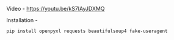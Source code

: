 
Video - https://youtu.be/kS7IAyJDXMQ

Installation - 
```bash
pip install openpyxl requests beautifulsoup4 fake-useragent
